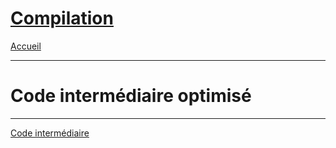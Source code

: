 # [Compilation](index.md)

[Accueil](/index.html)

____
# Code intermédiaire optimisé
____
[Code intermédiaire ](compilation-5.md)

